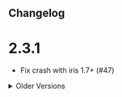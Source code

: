 ## Changelog

# 2.3.1
- Fix crash with iris 1.7+ (#47)

<details>
<summary>Older Versions</summary>

# 2.3.0
- Removed the ability to increase the durability of trim templates (No one was using this anyway)
- Made it so trims that cause entities to ignore you no longer also ignore attacks and will now attack back
- Fixed ender pearl dogde occasionally damaging the player
- Fixed pillager entity targeting not respecting the config
- Changed default copper swim speed buf to 0.005 velocity/s per trim

# 2.2.3
- Fix dragons breath trim applying to owner if the effect is provided by the armour
- Effect cloud now only applies a 1 second copy of the effect so the effect is only shared while in the cloud
- Increased default radius of the cloud to balance this out

# 2.2.2
- Fix crash with Beacon Overhaul when faking night vision with silver trim

# 2.2.1
- Invert material checking to improve leniency with other mod's items when using All The Trims
- Previously was "material contains item", now is "item contains material", so "block of iron" will now be considered iron

# 2.2.0
- Add Compat with Better Trim Tooltips (Press Shift to see the effects)
- Fix default Ender Pearl dodge chance

# 2.1.2
- Updated Readme to include the changes
- Added exact figures to the Readme, in-game tooltips will still remain deliberately vague
- Re-balanced Netherbrick Trim

# 2.1.1
- Fix crash with incorrect application of compat mixins when another mod is not present

# 2.1.0
### Changes
- All trim effects now only apply if the armour is in the correct slot
- All trim effects can now be toggled in the config
- Silver effect can now be toggled to enable/disable the effect in dimensions that have a fixed time
  - Configurable (default: true)
- Slime effect on the boots now completely negates fall damage and causes you to bounce
  - Configurable (default: true)
- Leather effect now does not allow you to step-down higher than vanilla
- Dragon's Breath effect now doesn't re-apply the cloud effect to it's owner
- Enderpearl will only be able to teleport you every 10 ticks to prevent constant teleporting on repeated damage
- Couple changes to the default config for balance purposes
- Added no_no.json
### Bug Fixes
- Fix Copper Swim Speed not applying correclty
- Fix Iron Mining Speed applying to all tools on all blocks
- Fix Slime knockback effect not applying correctly 
- Fix Glowstone effect from constantly re-applying increasing the level of effects greatly
- Fix crash with Fire Charge effect
- Fix Fire Charge not applying to attacked mobs
- Fix trim effects from Trims Expanded not applying correctly
- Fix crash with Immersive Portals

# 2.0.5
- Buff iron trim to 50% increase in mining speed per trim
- Fix #26

# 2.0.4
- Fix effects not applying to vanilla materials

# 2.0.3
- Fix more translation issues

# 2.0.2
- Fix spelling mistake in the translations

</details>